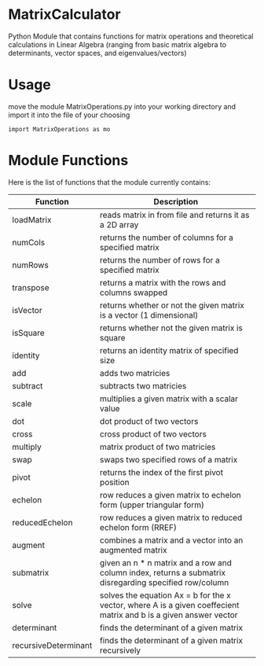 # MatrixCalculator
Python Module that contains functions for matrix operations and theoretical calculations in Linear Algebra (ranging from basic matrix algebra to determinants, vector spaces, and eigenvalues/vectors)

# Usage
move the module MatrixOperations.py into your working directory and import it into the file of your choosing
```
import MatrixOperations as mo
```
# Module Functions
Here is the list of functions that the module currently contains:

| Function | Description |
| --- | --- |
| loadMatrix | reads matrix in from file and returns it as a 2D array |
| numCols | returns the number of columns for a specified matrix |
| numRows | returns the number of rows for a specified matrix |
| transpose | returns a matrix with the rows and columns swapped |
| isVector | returns whether or not the given matrix is a vector (1 dimensional) |
| isSquare | returns whether not the given matrix is square |
| identity | returns an identity matrix of specified size |
| add | adds two matricies |
| subtract | subtracts two matricies |
| scale | multiplies a given matrix with a scalar value |
| dot | dot product of two vectors |
| cross | cross product of two vectors |
| multiply | matrix product of two matricies |
| swap | swaps two specified rows of a matrix |
| pivot | returns the index of the first pivot position |
| echelon | row reduces a given matrix to echelon form (upper triangular form) |
| reducedEchelon | row reduces a given matrix to reduced echelon form (RREF) |
| augment | combines a matrix and a vector into an augmented matrix |
| submatrix | given an n * n matrix and a row and column index, returns a submatrix disregarding specified row/column |
| solve | solves the equation Ax = b for the x vector, where A is a given coeffecient matrix and b is a given answer vector |
| determinant | finds the determinant of a given matrix |
| recursiveDeterminant | finds the determinant of a given matrix recursively |
